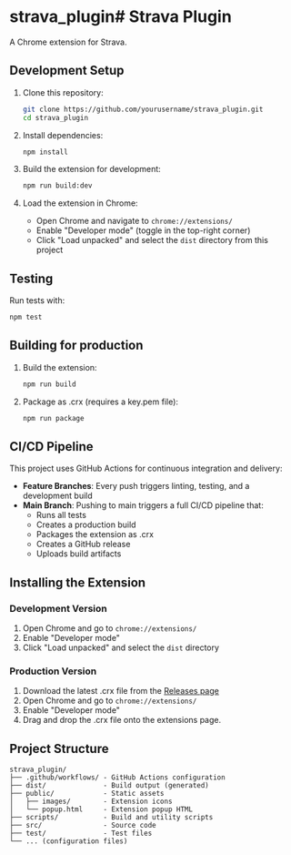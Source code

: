 # strava_plugin# Strava Plugin

A Chrome extension for Strava.

## Development Setup

1. Clone this repository:
   ```bash
   git clone https://github.com/yourusername/strava_plugin.git
   cd strava_plugin
   ```

2. Install dependencies:
   ```bash
   npm install
   ```

3. Build the extension for development:
   ```bash
   npm run build:dev
   ```

4. Load the extension in Chrome:
   - Open Chrome and navigate to `chrome://extensions/`
   - Enable "Developer mode" (toggle in the top-right corner)
   - Click "Load unpacked" and select the `dist` directory from this project

## Testing

Run tests with:
```bash
npm test
```

## Building for production

1. Build the extension:
   ```bash
   npm run build
   ```

2. Package as .crx (requires a key.pem file):
   ```bash
   npm run package
   ```

## CI/CD Pipeline

This project uses GitHub Actions for continuous integration and delivery:

- **Feature Branches**: Every push triggers linting, testing, and a development build
- **Main Branch**: Pushing to main triggers a full CI/CD pipeline that:
  - Runs all tests
  - Creates a production build
  - Packages the extension as .crx
  - Creates a GitHub release
  - Uploads build artifacts

## Installing the Extension

### Development Version
1. Open Chrome and go to `chrome://extensions/`
2. Enable "Developer mode"
3. Click "Load unpacked" and select the `dist` directory

### Production Version
1. Download the latest .crx file from the [Releases page](https://github.com/yourusername/strava_plugin/releases)
2. Open Chrome and go to `chrome://extensions/`
3. Enable "Developer mode"
4. Drag and drop the .crx file onto the extensions page.

## Project Structure

```
strava_plugin/
├── .github/workflows/ - GitHub Actions configuration
├── dist/              - Build output (generated)
├── public/            - Static assets
│   ├── images/        - Extension icons
│   └── popup.html     - Extension popup HTML
├── scripts/           - Build and utility scripts
├── src/               - Source code
├── test/              - Test files
└── ... (configuration files)
```